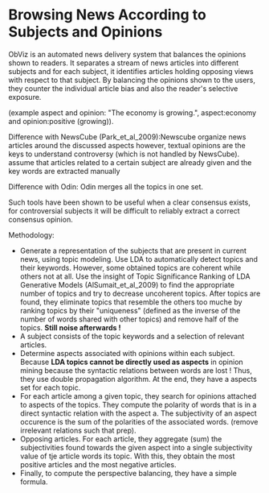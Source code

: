 # Browsing News According to Subjects and Opinions

ObViz is an automated news delivery system that balances the opinions shown to readers. It separates a stream of news articles into different subjects and for each subject, it identifies articles holding opposing views with respect to that subject. By balancing the opinions shown to the users, they counter the individual article bias and also the reader's selective exposure.

(example aspect and opinion: "The economy is growing.", aspect:economy and opinion:positive (growing)).

Difference with NewsCube (Park_et_al_2009):Newscube organize news articles around the discussed aspects however, textual opinions are the keys to understand controversy (which is not handled by NewsCube).
assume that articles related to a certain subject are already given and the key words are extracted manually

Difference with Odin: Odin merges all the topics in one set.

Such tools have been shown to be useful when a clear consensus exists, for controversial subjects it will be difficult to reliably extract a correct consensus opinion.

Methodology:
- Generate a representation of the subjects that are present in current news, using topic modeling. Use LDA to automatically detect topics and their keywords. However, some obtained topics are coherent while others not at all. Use the insight of Topic Significance Ranking of LDA Generative Models (AlSumait_et_al_2009) to find the appropriate number of topics and try to decrease uncoherent topics. After topics are found, they eliminate topics that resemble the others too muche by ranking topics by their "uniqueness" (defined as the inverse of the number of words shared with other topics) and remove half of the topics. **Still noise afterwards !**
- A subject consists of the topic keywords and a selection of relevant articles.
- Determine aspects associated with opinions within each subject. Because **LDA topics cannot be directly used as aspects** in opinion mining because the syntactic relations between words are lost ! Thus, they use double propagation algorithm. At the end, they have a aspects set for each topic.
- For each article among a given topic, they search for opinions attached to aspects of the topics. They compute the polarity of words that is in a direct syntactic relation with the aspect a. The subjectivity of an aspect occurence is the sum of the polarities of the associated words. (remove irrelevant relations such that prep).
- Opposing articles. For each article, they aggregate (sum) the subjectivities found towards the given aspect into a single subjectivity value of tje article words its topic. With this, they obtain the most positive articles and the most negative articles.
- Finally, to compute the perspective balancing, they have a simple formula.


